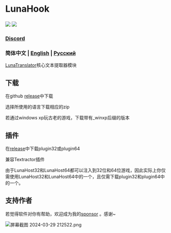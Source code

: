 # LunaHook


### <a href="./LICENSE"><img src="https://img.shields.io/github/license/HIllya51/LunaHook"></a> <a href="https://lunatranslator.xyz/Github/LunaHook/releases"><img src="https://img.shields.io/github/v/release/HIllya51/LunaHook?color=ffa"></a>

### [Discord](https://discord.gg/f8NSvaDU) 

### 简体中文 | [English](README.md) | [Русский](README_ru.md) 

[LunaTranslator](https://lunatranslator.xyz/Github/LunaTranslator)核心文本提取器模块

## 下载

在github [release](https://lunatranslator.xyz/Github/LunaHook/releases)中下载

选择所使用的语言下载相应的zip

若通过windows xp玩古老的游戏，下载带有_winxp后缀的版本

## 插件

在[release](https://lunatranslator.xyz/Github/LunaHook/releases)中下载plugin32或plugin64

兼容Textractor插件

由于LunaHost32和LunaHost64都可以注入到32位和64位游戏，因此实际上你仅需使用LunaHost32和LunaHost64中的一个，且仅需下载plugin32和plugin64中的一个。

## 支持作者

若觉得软件对你有帮助，欢迎成为我的[sponsor](https://patreon.com/HIllya51) <!--或请我一杯[咖啡](https://ko-fi.com/HIllya51)-->。感谢~

<img src="https://p.inari.site/guest/24-04/21/6624ee26d3093.png" alt="屏幕截图 2024-03-29 212522.png" title="屏幕截图 2024-03-29 212522.png" />
